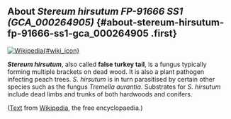 About *Stereum hirsutum FP-91666 SS1 (GCA\_000264905)* {#about-stereum-hirsutum-fp-91666-ss1-gca_000264905 .first}
------------------------------------------------------

[![Wikipedia](/img/wikipedia_logo_v2_en.png){#wiki_icon}](http://en.wikipedia.org/wiki/Stereum_hirsutum)

***Stereum hirsutum***, also called **false turkey tail**, is a fungus
typically forming multiple brackets on dead wood. It is also a plant
pathogen infecting peach trees. *S. hirsutum* is in turn parasitised by
certain other species such as the fungus *Tremella aurantia*. Substrates
for *S. hirsutum* include dead limbs and trunks of both hardwoods and
conifers.

([Text](http://en.wikipedia.org/wiki/Stereum_hirsutum) from
[Wikipedia](http://en.wikipedia.org/), the free encyclopaedia.)
